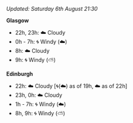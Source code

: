 *Updated: Saturday 6th August 21:30*

**Glasgow**

* 22h, 23h: :cloud: Cloudy
* 0h - 7h: :cyclone: Windy (:cloud:)
* 8h: :cloud: Cloudy
* 9h: :cyclone: Windy (:partly_sunny:)

**Edinburgh**

* 22h: :cloud: Cloudy [:cyclone:(:cloud:) as of 19h, :cloud: as of 22h]
* 23h, 0h: :cloud: Cloudy
* 1h - 7h: :cyclone: Windy (:cloud:)
* 8h, 9h: :cyclone: Windy (:partly_sunny:)
